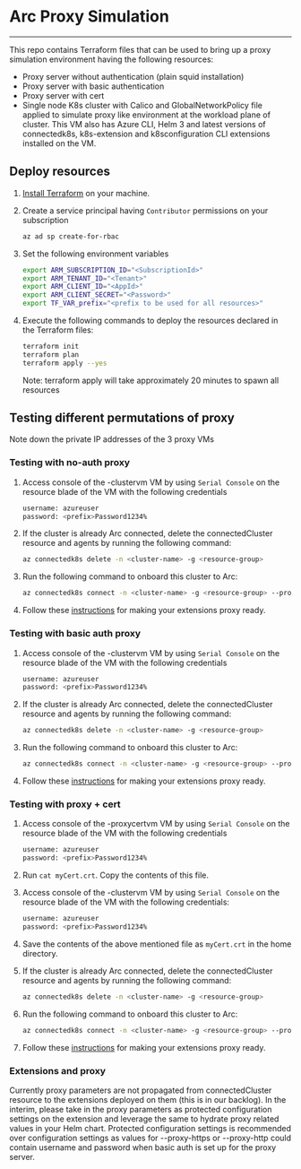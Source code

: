 # Arc Proxy Simulation

------

This repo contains Terraform files that can be used to bring up a proxy simulation environment having the following resources:

- Proxy server without authentication (plain squid installation)
- Proxy server with basic authentication
- Proxy server with cert
- Single node K8s cluster with Calico and GlobalNetworkPolicy file applied to simulate proxy like environment at the workload plane of cluster. This VM also has Azure CLI, Helm 3 and latest versions of connectedk8s, k8s-extension and k8sconfiguration CLI extensions installed on the VM.

## Deploy resources

1. [Install Terraform](https://learn.hashicorp.com/tutorials/terraform/install-cli?in=terraform/azure-get-started#install-terraform) on your machine.

2. Create a service principal having `Contributor` permissions on your subscription

    ```bash
    az ad sp create-for-rbac
    ```

3. Set the following environment variables

    ```bash
    export ARM_SUBSCRIPTION_ID="<SubscriptionId>"
    export ARM_TENANT_ID="<Tenant>"
    export ARM_CLIENT_ID="<AppId>"
    export ARM_CLIENT_SECRET="<Password>"
    export TF_VAR_prefix="<prefix to be used for all resources>"
    ```

4. Execute the following commands to deploy the resources declared in the Terraform files:

    ```bash
    terraform init
    terraform plan
    terraform apply --yes
    ```

    Note: terraform apply will take approximately 20 minutes to spawn all resources

## Testing different permutations of proxy

Note down the private IP addresses of the 3 proxy VMs

### Testing with no-auth proxy

1. Access console of the <prefix>-clustervm VM by using `Serial Console` on the resource blade of the VM with the following credentials

    ```bash
    username: azureuser
    password: <prefix>Password1234%
    ```

2. If the cluster is already Arc connected, delete the connectedCluster resource and agents by running the following command:
  
    ```bash
    az connectedk8s delete -n <cluster-name> -g <resource-group>
    ```

3. Run the following command to onboard this cluster to Arc:

    ```bash
    az connectedk8s connect -n <cluster-name> -g <resource-group> --proxy-https http://<proxynoauth-ip-address>:3128 --proxy-http http://<proxynoauth-ip-address>:3128 --proxy-skip-range 10.96.0.0/16
    ```

4. Follow these [instructions](#extensions-and-proxy) for making your extensions proxy ready.

### Testing with basic auth proxy

1. Access console of the <prefix>-clustervm VM by using `Serial Console` on the resource blade of the VM with the following credentials

    ```bash
    username: azureuser
    password: <prefix>Password1234%
    ```

2. If the cluster is already Arc connected, delete the connectedCluster resource and agents by running the following command:
  
    ```bash
    az connectedk8s delete -n <cluster-name> -g <resource-group>
    ```

3. Run the following command to onboard this cluster to Arc:

    ```bash
    az connectedk8s connect -n <cluster-name> -g <resource-group> --proxy-https http://azureuser:<prefix>Password1234%@<proxybasic-ip-address>:3128 --proxy-http http://azureuser:<prefix>Password1234%@<proxybasic-ip-address>:3128 --proxy-skip-range 10.96.0.0/16
    ```

4. Follow these [instructions](#extensions-and-proxy) for making your extensions proxy ready.

### Testing with proxy + cert

1. Access console of the <prefix>-proxycertvm VM by using `Serial Console` on the resource blade of the VM with the following credentials

    ```bash
    username: azureuser
    password: <prefix>Password1234%
    ```

2. Run `cat myCert.crt`. Copy the contents of this file.
3. Access console of the <prefix>-clustervm VM by using `Serial Console` on the resource blade of the VM with the following credentials:

    ```bash
    username: azureuser
    password: <prefix>Password1234%
    ```

4. Save the contents of the above mentioned file as `myCert.crt` in the home directory.
5. If the cluster is already Arc connected, delete the connectedCluster resource and agents by running the following command:
  
    ```bash
    az connectedk8s delete -n <cluster-name> -g <resource-group>
    ```

6. Run the following command to onboard this cluster to Arc:

    ```bash
    az connectedk8s connect -n <cluster-name> -g <resource-group> --proxy-https http://<proxycert-ip-address>:3128 --proxy-http http://<proxycert-ip-address>:3128 --proxy-skip-range 10.96.0.0/16 --proxy-cert ./myCert.crt
    ```

7. Follow these [instructions](#extensions-and-proxy) for making your extensions proxy ready.

### Extensions and proxy

Currently proxy parameters are not propagated from connectedCluster resource to the extensions deployed on them (this is in our backlog). In the interim, please take in the proxy parameters as protected configuration settings on the extension and leverage the same to hydrate proxy related values in your Helm chart. Protected configuration settings is recommended over configuration settings as values for --proxy-https or --proxy-http could contain username and password when basic auth is set up for the proxy server.
